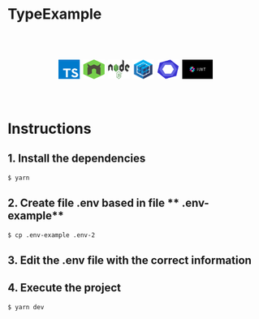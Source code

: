 # TypeExample
<h1 align="center">
<br>
<img src="./assets/ts.png" height="38" width="42">

<img src="./assets/nodemon.png" height="38" width="42">

<img src="./assets/node.png" height="38" width="42">

<img src="./assets/sequelize.png" height="38" width="42">

<img src="./assets/eslint.svg" height="38" width="42">

<img src="./assets/jwt.jpg" height="38" width="60">

<br>
<br>
</h1>

# Instructions
                                
## 1. Install the dependencies
````
$ yarn
```` 
## 2. Create file **.env** based in file ** .env-example**
````
$ cp .env-example .env-2 
```` 
## 3. Edit the .env file with the correct information

## 4. Execute the project
````
$ yarn dev 
````

